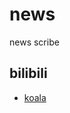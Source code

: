 # news
news scribe

## bilibili

- [koala](https://github.com/AlfieriChou/news/blob/master/markdown/koala.md)